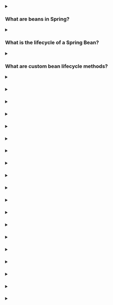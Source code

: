 <details><summary>
  
### What are beans in Spring?
</summary>
In the Spring framework, beans refer to the objects that are managed by the Spring IoC (Inversion of Control) container. A bean is an instance of a class that is initialized, assembled, and managed by the Spring container. Beans are the fundamental building blocks of a Spring application.

The Spring framework provides several mechanisms to configure beans, including XML-based configuration, Java-based configuration, and annotation-based configuration. By defining beans in the configuration files or through annotations, you can instruct the Spring container to create and manage instances of these beans.

Beans in Spring provide various benefits, such as dependency injection, aspect-oriented programming, and lifecycle management. With dependency injection, beans can be wired together, enabling loose coupling and easier testing. Beans can also be enhanced using aspects to add additional functionalities, such as logging or security, to the core business logic. Spring takes care of managing the lifecycle of beans, ensuring that they are created, initialized, and destroyed appropriately.

Overall, beans in Spring serve as the key components that make up the application, and the Spring framework handles their creation, configuration, and lifecycle management to promote modularity, maintainability, and scalability.
</details>
<details><summary>
  
### What is the lifecycle of a Spring Bean?
</summary>
The lifecycle of a Spring Bean consists of several phases:

- **Instantiation:** During this phase, the Spring container creates an instance of the bean using the bean's constructor or a factory method.

- **Population of Dependencies:** Once the bean instance is created, the container injects the dependencies into the bean. This process is known as dependency injection, where the dependencies are resolved and provided to the bean.

- **Bean Initialization:** After the dependencies are injected, the container calls any custom initialization methods defined in the bean. These methods allow the bean to perform any necessary setup or initialization tasks.

- **Bean Post-Processing:** At this stage, the container applies any registered BeanPostProcessors to the bean. BeanPostProcessors can modify the bean instance or provide additional processing logic before and after bean initialization.

- **Bean Ready for Use:** After the initialization phase, the bean is considered ready for use. It can now handle requests and perform its designated tasks.

- **Bean Destruction:** When the application context is being shut down or the bean is no longer needed, the container triggers the destruction phase. During this phase, any custom destruction methods defined in the bean are called, allowing the bean to release resources or perform cleanup operations.

It's important to note that not all beans go through every phase. Some beans may not have any custom initialization or destruction methods, while others may have complex initialization or cleanup requirements. The Spring framework provides hooks and interfaces that allow developers to customize the bean lifecycle as needed.
</details>
</details>
<details><summary>
  
### What are custom bean lifecycle methods?
</summary>
Custom bean lifecycle methods are methods defined within a Spring bean that allow developers to perform additional logic during the initialization and destruction phases of the bean's lifecycle. These methods are invoked by the Spring container at specific points in the bean's lifecycle.

There are two types of custom bean lifecycle methods in Spring:

**Initialization methods:** These methods are invoked after the bean is instantiated and dependencies are injected, but before the bean is considered ready for use. To define an initialization method, you can use either the @PostConstruct annotation or implement the InitializingBean interface. The method annotated with @PostConstruct or the afterPropertiesSet() method in InitializingBean will be called by the container to perform any necessary setup or initialization tasks.
Example using @PostConstruct:
```
public class MyBean {
    @PostConstruct
    public void init() {
        // Initialization logic here
    }
}
```
Example using InitializingBean interface:
```
public class MyBean implements InitializingBean {
    @Override
    public void afterPropertiesSet() throws Exception {
        // Initialization logic here
    }
}
```
**Destruction methods:** These methods are invoked when the bean is being destroyed, either during application context shutdown or when the bean is being removed from the container. To define a destruction method, you can use either the @PreDestroy annotation or implement the DisposableBean interface. The method annotated with @PreDestroy or the destroy() method in DisposableBean will be called by the container to perform any necessary cleanup or resource releasing tasks.
Example using @PreDestroy:
```
public class MyBean {
    @PreDestroy
    public void cleanup() {
        // Cleanup logic here
    }
}
```
Example using DisposableBean interface:
```
public class MyBean implements DisposableBean {
    @Override
    public void destroy() throws Exception {
        // Cleanup logic here
    }
}
```
By implementing these custom lifecycle methods, developers have fine-grained control over the initialization and destruction phases of Spring beans, allowing them to perform any necessary setup, initialization, or cleanup tasks as required by their application.
</details>
<details><summary>
  
### 
</summary>

</details>
<details><summary>
  
### 
</summary>

</details>
<details><summary>
  
### 
</summary>

</details>
<details><summary>
  
### 
</summary>

</details>
<details><summary>
  
### 
</summary>

</details>
<details><summary>
  
### 
</summary>

</details>
<details><summary>
  
### 
</summary>

</details>
<details><summary>
  
### 
</summary>

</details>
<details><summary>
  
### 
</summary>

</details>
<details><summary>
  
### 
</summary>

</details>
<details><summary>
  
### 
</summary>

</details>
<details><summary>
  
### 
</summary>

</details>
<details><summary>
  
### 
</summary>

</details>
<details><summary>
  
### 
</summary>

</details>
<details><summary>
  
### 
</summary>

</details>
<details><summary>
  
### 
</summary>

</details>
<details><summary>
  
### 
</summary>

</details>
<details><summary>
  
### 
</summary>

</details>
<details><summary>
  
### 
</summary>

</details>

